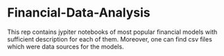 # Financial-Data-Analysis

This rep contains jypiter notebooks of most popular financial models with sufficient description for each of them. 
Moreover, one can find csv files which were data sources for the models.
